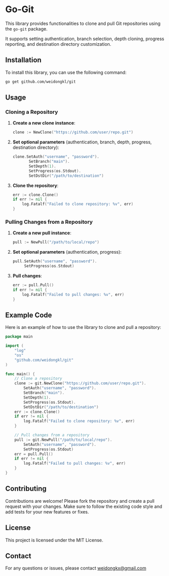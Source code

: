 # Go-Git

This library provides functionalities to clone and pull Git repositories using the `go-git` package.

It supports setting authentication, branch selection, depth cloning, progress reporting, and destination directory customization.

## Installation

To install this library, you can use the following command:

```sh
go get github.com/weidongkl/git
```

## Usage

### Cloning a Repository

1. **Create a new clone instance**:
    ```go
    clone := NewClone("https://github.com/user/repo.git")
    ```

2. **Set optional parameters** (authentication, branch, depth, progress, destination directory):
    ```go
    clone.SetAuth("username", "password").
           SetBranch("main").
           SetDepth(1).
           SetProgress(os.Stdout).
           SetDstDir("/path/to/destination")
    ```

3. **Clone the repository**:
    ```go
    err := clone.Clone()
    if err != nil {
        log.Fatalf("Failed to clone repository: %v", err)
    }
    ```

### Pulling Changes from a Repository

1. **Create a new pull instance**:
    ```go
    pull := NewPull("/path/to/local/repo")
    ```

2. **Set optional parameters** (authentication, progress):
    ```go
    pull.SetAuth("username", "password").
         SetProgress(os.Stdout)
    ```

3. **Pull changes**:
    ```go
    err := pull.Pull()
    if err != nil {
        log.Fatalf("Failed to pull changes: %v", err)
    }
    ```

## Example Code

Here is an example of how to use the library to clone and pull a repository:

```go
package main

import (
	"log"
	"os"
	"github.com/weidongkl/git"
)

func main() {
	// Clone a repository
	clone := git.NewClone("https://github.com/user/repo.git").
		SetAuth("username", "password").
		SetBranch("main").
		SetDepth(1).
		SetProgress(os.Stdout).
		SetDstDir("/path/to/destination")
	err := clone.Clone()
	if err != nil {
		log.Fatalf("Failed to clone repository: %v", err)
	}

	// Pull changes from a repository
	pull := git.NewPull("/path/to/local/repo").
		SetAuth("username", "password").
		SetProgress(os.Stdout)
	err = pull.Pull()
	if err != nil {
		log.Fatalf("Failed to pull changes: %v", err)
	}
}
```

## Contributing

Contributions are welcome! Please fork the repository and create a pull request with your changes. Make sure to follow the existing code style and add tests for your new features or fixes.

## License

This project is licensed under the MIT License.

## Contact

For any questions or issues, please contact weidongkx@gmail.com